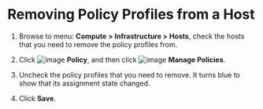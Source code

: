 # Removing Policy Profiles from a Host

1. Browse to menu: **Compute > Infrastructure > Hosts**, check
   the hosts that you need to remove the policy profiles from.

2. Click ![image](../images/1941.png) **Policy**, and then click
   ![image](../images/1851.png) **Manage Policies**.

3. Uncheck the policy profiles that you need to remove. It turns
   blue to show that its assignment state changed.

4. Click **Save**.
